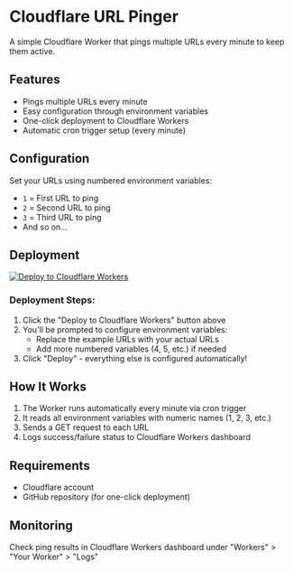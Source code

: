 # Cloudflare URL Pinger

A simple Cloudflare Worker that pings multiple URLs every minute to keep them active.

## Features
- Pings multiple URLs every minute
- Easy configuration through environment variables
- One-click deployment to Cloudflare Workers
- Automatic cron trigger setup (every minute)

## Configuration
Set your URLs using numbered environment variables:
- `1` = First URL to ping
- `2` = Second URL to ping
- `3` = Third URL to ping
- And so on...


## Deployment
[![Deploy to Cloudflare Workers](https://deploy.workers.cloudflare.com/button)](https://deploy.workers.cloudflare.com/?url=https://github.com/kustbots/keep-alive-by-kustbots)

### Deployment Steps:
1. Click the "Deploy to Cloudflare Workers" button above
2. You'll be prompted to configure environment variables:
   - Replace the example URLs with your actual URLs
   - Add more numbered variables (4, 5, etc.) if needed
3. Click "Deploy" - everything else is configured automatically!

## How It Works
1. The Worker runs automatically every minute via cron trigger
2. It reads all environment variables with numeric names (1, 2, 3, etc.)
3. Sends a GET request to each URL
4. Logs success/failure status to Cloudflare Workers dashboard

## Requirements
- Cloudflare account
- GitHub repository (for one-click deployment)

## Monitoring
Check ping results in Cloudflare Workers dashboard under "Workers" > "Your Worker" > "Logs"
